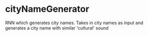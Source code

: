 # cityNameGenerator
RNN which generates city names. Takes in city names as input and generates a city name with similar 'cultural' sound